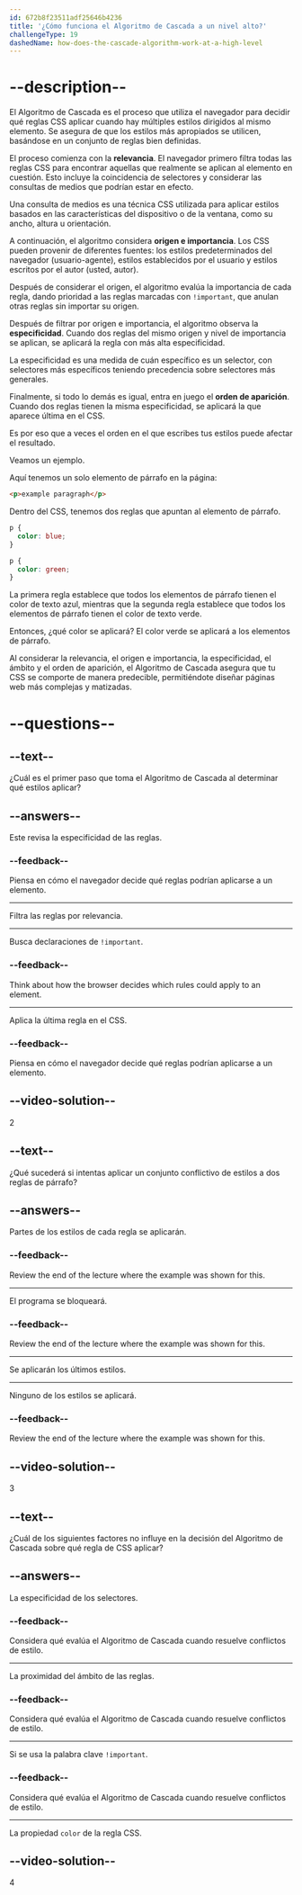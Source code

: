 ```yaml
---
id: 672b8f23511adf25646b4236
title: '¿Cómo funciona el Algoritmo de Cascada a un nivel alto?'
challengeType: 19
dashedName: how-does-the-cascade-algorithm-work-at-a-high-level
---
```


# --description--

El Algoritmo de Cascada es el proceso que utiliza el navegador para decidir qué reglas CSS aplicar cuando hay múltiples estilos dirigidos al mismo elemento. Se asegura de que los estilos más apropiados se utilicen, basándose en un conjunto de reglas bien definidas.

El proceso comienza con la **relevancia**. El navegador primero filtra todas las reglas CSS para encontrar aquellas que realmente se aplican al elemento en cuestión. Esto incluye la coincidencia de selectores y considerar las consultas de medios que podrían estar en efecto.

Una consulta de medios es una técnica CSS utilizada para aplicar estilos basados en las características del dispositivo o de la ventana, como su ancho, altura u orientación.

A continuación, el algoritmo considera **origen e importancia**. Los CSS pueden provenir de diferentes fuentes: los estilos predeterminados del navegador (usuario-agente), estilos establecidos por el usuario y estilos escritos por el autor (usted, autor).

Después de considerar el origen, el algoritmo evalúa la importancia de cada regla, dando prioridad a las reglas marcadas con `!important`, que anulan otras reglas sin importar su origen.

Después de filtrar por origen e importancia, el algoritmo observa la **especificidad**. Cuando dos reglas del mismo origen y nivel de importancia se aplican, se aplicará la regla con más alta especificidad.

La especificidad es una medida de cuán específico es un selector, con selectores más específicos teniendo precedencia sobre selectores más generales.

Finalmente, si todo lo demás es igual, entra en juego el **orden de aparición**. Cuando dos reglas tienen la misma especificidad, se aplicará la que aparece última en el CSS.

Es por eso que a veces el orden en el que escribes tus estilos puede afectar el resultado.

Veamos un ejemplo.

Aquí tenemos un solo elemento de párrafo en la página:

```html
<p>example paragraph</p>
```

Dentro del CSS, tenemos dos reglas que apuntan al elemento de párrafo.

```css
p {
  color: blue;
}

p {
  color: green; 
}
```

La primera regla establece que todos los elementos de párrafo tienen el color de texto azul, mientras que la segunda regla establece que todos los elementos de párrafo tienen el color de texto verde.

Entonces, ¿qué color se aplicará? El color verde se aplicará a los elementos de párrafo.

Al considerar la relevancia, el origen e importancia, la especificidad, el ámbito y el orden de aparición, el Algoritmo de Cascada asegura que tu CSS se comporte de manera predecible, permitiéndote diseñar páginas web más complejas y matizadas.

# --questions--

## --text--

¿Cuál es el primer paso que toma el Algoritmo de Cascada al determinar qué estilos aplicar?

## --answers--

Este revisa la especificidad de las reglas.

### --feedback--

Piensa en cómo el navegador decide qué reglas podrían aplicarse a un elemento.

---

Filtra las reglas por relevancia.

---

Busca declaraciones de `!important`.

### --feedback--

Think about how the browser decides which rules could apply to an element.

---

Aplica la última regla en el CSS.

### --feedback--

Piensa en cómo el navegador decide qué reglas podrían aplicarse a un elemento.

## --video-solution--

2

## --text--

¿Qué sucederá si intentas aplicar un conjunto conflictivo de estilos a dos reglas de párrafo?

## --answers--

Partes de los estilos de cada regla se aplicarán.

### --feedback--

Review the end of the lecture where the example was shown for this.

---

El programa se bloqueará.

### --feedback--

Review the end of the lecture where the example was shown for this.

---

Se aplicarán los últimos estilos.

---

Ninguno de los estilos se aplicará.

### --feedback--

Review the end of the lecture where the example was shown for this.

## --video-solution--

3

## --text--

¿Cuál de los siguientes factores no influye en la decisión del Algoritmo de Cascada sobre qué regla de CSS aplicar?

## --answers--

La especificidad de los selectores.

### --feedback--

Considera qué evalúa el Algoritmo de Cascada cuando resuelve conflictos de estilo.

---

La proximidad del ámbito de las reglas.

### --feedback--

Considera qué evalúa el Algoritmo de Cascada cuando resuelve conflictos de estilo.

---

Si se usa la palabra clave `!important`.

### --feedback--

Considera qué evalúa el Algoritmo de Cascada cuando resuelve conflictos de estilo.

---

La propiedad `color` de la regla CSS.

## --video-solution--

4
